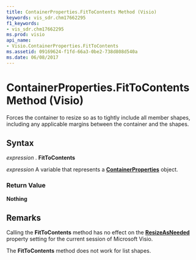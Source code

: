```yaml
---
title: ContainerProperties.FitToContents Method (Visio)
keywords: vis_sdr.chm17662295
f1_keywords:
- vis_sdr.chm17662295
ms.prod: visio
api_name:
- Visio.ContainerProperties.FitToContents
ms.assetid: 09169624-f1fd-66a3-0be2-738d808d540a
ms.date: 06/08/2017
---
```



# ContainerProperties.FitToContents Method (Visio)

Forces the container to resize so as to tightly include all member shapes, including any applicable margins between the container and the shapes.


## Syntax

 _expression_ . **FitToContents**

 _expression_ A variable that represents a **[ContainerProperties](Visio.ContainerProperties.md)** object.


### Return Value

 **Nothing**


## Remarks

Calling the  **FitToContents** method has no effect on the **[ResizeAsNeeded](Visio.ContainerProperties.ResizeAsNeeded.md)** property setting for the current session of Microsoft Visio.

The  **FitToContents** method does not work for list shapes.


